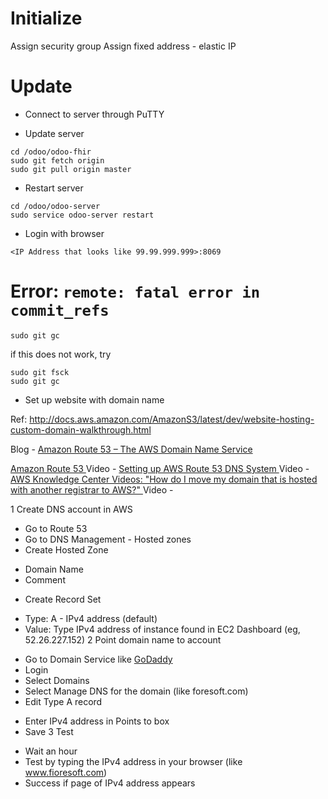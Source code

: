 # Initialize

Assign security group
Assign fixed address - elastic IP

# Update

* Connect to server through PuTTY

* Update server 

```
cd /odoo/odoo-fhir
sudo git fetch origin
sudo git pull origin master
```
* Restart server
```
cd /odoo/odoo-server
sudo service odoo-server restart
```

* Login with browser

```
<IP Address that looks like 99.99.999.999>:8069
```
# Error: `remote: fatal error in commit_refs`

`sudo git gc`

if this does not work, try

```
sudo git fsck
sudo git gc
```

* Set up website with domain name

Ref: http://docs.aws.amazon.com/AmazonS3/latest/dev/website-hosting-custom-domain-walkthrough.html

Blog - [Amazon Route 53 – The AWS Domain Name Service](https://aws.amazon.com/blogs/aws/amazon-route-53-the-aws-domain-name-service/)

[Amazon Route 53 ](https://aws.amazon.com/route53/)
Video - [Setting up AWS Route 53 DNS System ](https://www.youtube.com/watch?time_continue=246&v=olEz_cTqGWM)
Video - [AWS Knowledge Center Videos: "How do I move my domain that is hosted with another registrar to AWS?" ](https://www.youtube.com/watch?v=OxuqoqzjZYI#t=174.521)
Video - []()

1 Create DNS account in AWS
* Go to Route 53
* Go to DNS Management - Hosted zones
* Create Hosted Zone
- Domain Name
- Comment
* Create Record Set
- Type: A - IPv4 address (default)
- Value: Type IPv4 address of instance found in EC2 Dashboard (eg, 52.26.227.152)
2 Point domain name to account
* Go to Domain Service like [GoDaddy](www.godaddy.com)
* Login
* Select Domains 
* Select Manage DNS for the domain (like foresoft.com)
* Edit Type A record
- Enter IPv4 address in Points to box
- Save
3 Test
* Wait an hour
* Test by typing the IPv4 address in your browser (like www.fioresoft.com)
* Success if page of IPv4 address appears
